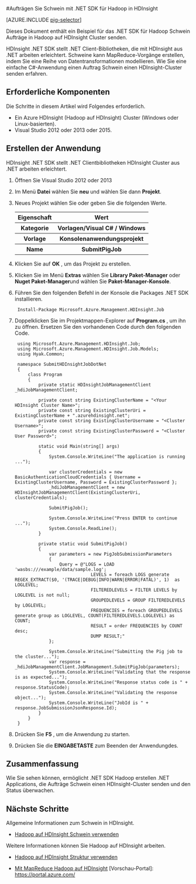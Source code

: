 <properties
   pageTitle="Verwenden Sie Hadoop Schwein mit .NET in HDInsight | Microsoft Azure"
   description="Informationen Sie zum .NET SDK Hadoop Hadoop auf HDInsight Schwein Aufträge senden."
   services="hdinsight"
   documentationCenter=".net"
   authors="Blackmist"
   manager="jhubbard"
   editor="cgronlun"
   tags="azure-portal"/>

<tags
   ms.service="hdinsight"
   ms.devlang="dotnet"
   ms.topic="article"
   ms.tgt_pltfrm="na"
   ms.workload="big-data"
   ms.date="10/17/2016"
   ms.author="larryfr"/>

#<a name="run-pig-jobs-using-the-net-sdk-for-hadoop-in-hdinsight"></a>Aufträgen Sie Schwein mit .NET SDK für Hadoop in HDInsight

[AZURE.INCLUDE [pig-selector](../../includes/hdinsight-selector-use-pig.md)]

Dieses Dokument enthält ein Beispiel für das .NET SDK für Hadoop Schwein Aufträge in Hadoop auf HDInsight Cluster senden.

HDInsight .NET SDK stellt .NET Client-Bibliotheken, die mit HDInsight aus .NET arbeiten erleichtert. Schweine kann MapReduce-Vorgänge erstellen, indem Sie eine Reihe von Datentransformationen modellieren. Wie Sie eine einfache C#-Anwendung einen Auftrag Schwein einen HDInsight-Cluster senden erfahren.

## <a name="prerequisites"></a>Erforderliche Komponenten

Die Schritte in diesem Artikel wird Folgendes erforderlich.

* Ein Azure HDInsight (Hadoop auf HDInsight) Cluster (Windows oder Linux-basierten).
* Visual Studio 2012 oder 2013 oder 2015.

## <a name="create-the-application"></a>Erstellen der Anwendung

HDInsight .NET SDK stellt .NET Clientbibliotheken HDInsight Cluster aus .NET arbeiten erleichtert. 


1. Öffnen Sie Visual Studio 2012 oder 2013
2. Im Menü **Datei** wählen Sie **neu** und wählen Sie dann **Projekt**.
3. Neues Projekt wählen Sie oder geben Sie die folgenden Werte.

    <table>
    <tr>
    <th>Eigenschaft</th>
    <th>Wert</th>
    </tr>
    <tr>
    <th>Kategorie</th>
    <th>Vorlagen/Visual C# / Windows</th>
    </tr>
    <tr>
    <th>Vorlage</th>
    <th>Konsolenanwendungsprojekt</th>
    </tr>
    <tr>
    <th>Name</th>
    <th>SubmitPigJob</th>
    </tr>
    </table>
4. Klicken Sie auf **OK** , um das Projekt zu erstellen.
5. Klicken Sie im Menü **Extras** wählen Sie **Library Paket-Manager** oder **Nuget Paket-Manager**und wählen Sie **Paket-Manager-Konsole**.
6. Führen Sie den folgenden Befehl in der Konsole die Packages .NET SDK installieren.

        Install-Package Microsoft.Azure.Management.HDInsight.Job

7. Doppelklicken Sie im Projektmappen-Explorer auf **Program.cs** , um ihn zu öffnen. Ersetzen Sie den vorhandenen Code durch den folgenden Code.

        using Microsoft.Azure.Management.HDInsight.Job;
        using Microsoft.Azure.Management.HDInsight.Job.Models;
        using Hyak.Common;

        namespace SubmitHDInsightJobDotNet
        {
            class Program
            {
                private static HDInsightJobManagementClient _hdiJobManagementClient;

                private const string ExistingClusterName = "<Your HDInsight Cluster Name>";
                private const string ExistingClusterUri = ExistingClusterName + ".azurehdinsight.net";
                private const string ExistingClusterUsername = "<Cluster Username>";
                private const string ExistingClusterPassword = "<Cluster User Password>";

                static void Main(string[] args)
                {
                    System.Console.WriteLine("The application is running ...");

                    var clusterCredentials = new BasicAuthenticationCloudCredentials { Username = ExistingClusterUsername, Password = ExistingClusterPassword };
                    _hdiJobManagementClient = new HDInsightJobManagementClient(ExistingClusterUri, clusterCredentials);

                    SubmitPigJob();

                    System.Console.WriteLine("Press ENTER to continue ...");
                    System.Console.ReadLine();
                }

                private static void SubmitPigJob()
                {
                    var parameters = new PigJobSubmissionParameters
                    {
                        Query = @"LOGS = LOAD 'wasbs:///example/data/sample.log';
                                    LEVELS = foreach LOGS generate REGEX_EXTRACT($0, '(TRACE|DEBUG|INFO|WARN|ERROR|FATAL)', 1)  as LOGLEVEL;
                                    FILTEREDLEVELS = FILTER LEVELS by LOGLEVEL is not null;
                                    GROUPEDLEVELS = GROUP FILTEREDLEVELS by LOGLEVEL;
                                    FREQUENCIES = foreach GROUPEDLEVELS generate group as LOGLEVEL, COUNT(FILTEREDLEVELS.LOGLEVEL) as COUNT;
                                    RESULT = order FREQUENCIES by COUNT desc;
                                    DUMP RESULT;"
                    };

                    System.Console.WriteLine("Submitting the Pig job to the cluster...");
                    var response = _hdiJobManagementClient.JobManagement.SubmitPigJob(parameters);
                    System.Console.WriteLine("Validating that the response is as expected...");
                    System.Console.WriteLine("Response status code is " + response.StatusCode);
                    System.Console.WriteLine("Validating the response object...");
                    System.Console.WriteLine("JobId is " + response.JobSubmissionJsonResponse.Id);
                }
            }
        }


7. Drücken Sie **F5** , um die Anwendung zu starten.
8. Drücken Sie die **EINGABETASTE** zum Beenden der Anwendungdes.

## <a name="summary"></a>Zusammenfassung

Wie Sie sehen können, ermöglicht .NET SDK Hadoop erstellen .NET Applications, die Aufträge Schwein einen HDInsight-Cluster senden und den Status überwachen.

## <a name="next-steps"></a>Nächste Schritte

Allgemeine Informationen zum Schwein in HDInsight.

* [Hadoop auf HDInsight Schwein verwenden](hdinsight-use-pig.md)

Weitere Informationen können Sie Hadoop auf HDInsight arbeiten.

* [Hadoop auf HDInsight Struktur verwenden](hdinsight-use-hive.md)

* [Mit MapReduce Hadoop auf HDInsight](hdinsight-use-mapreduce.md) [Vorschau-Portal]: https://portal.azure.com/
